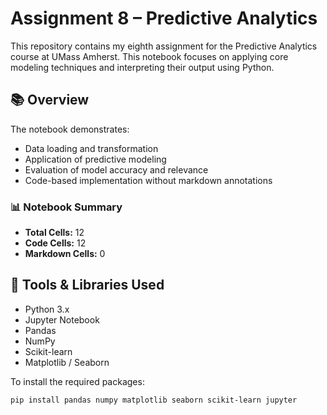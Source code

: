# Assignment 8 – Predictive Analytics

This repository contains my eighth assignment for the Predictive Analytics course at UMass Amherst. This notebook focuses on applying core modeling techniques and interpreting their output using Python.

## 📚 Overview

The notebook demonstrates:

- Data loading and transformation  
- Application of predictive modeling  
- Evaluation of model accuracy and relevance  
- Code-based implementation without markdown annotations

### 📊 Notebook Summary

- **Total Cells:** 12  
- **Code Cells:** 12  
- **Markdown Cells:** 0

## 🧰 Tools & Libraries Used

- Python 3.x  
- Jupyter Notebook  
- Pandas  
- NumPy  
- Scikit-learn  
- Matplotlib / Seaborn

To install the required packages:

```bash
pip install pandas numpy matplotlib seaborn scikit-learn jupyter

